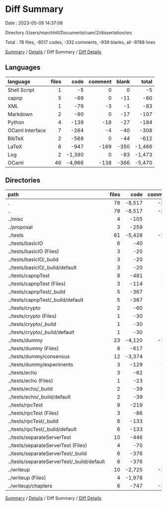 # Diff Summary

Date : 2023-05-09 14:37:08

Directory /Users/marchhill/Documents/cam/2/dissertation/src

Total : 78 files,  -8517 codes, -332 comments, -939 blanks, all -9788 lines

[Summary](results.md) / [Details](details.md) / Diff Summary / [Diff Details](diff-details.md)

## Languages
| language | files | code | comment | blank | total |
| :--- | ---: | ---: | ---: | ---: | ---: |
| Shell Script | 1 | -5 | 0 | 0 | -5 |
| capnp | 5 | -69 | 0 | -11 | -80 |
| XML | 1 | -79 | -3 | -1 | -83 |
| Markdown | 2 | -90 | 0 | -17 | -107 |
| Python | 4 | -139 | -18 | -27 | -184 |
| OCaml Interface | 7 | -264 | -4 | -40 | -308 |
| BibTeX | 2 | -568 | 0 | -44 | -612 |
| LaTeX | 8 | -947 | -169 | -350 | -1,466 |
| Log | 2 | -1,390 | 0 | -83 | -1,473 |
| OCaml | 46 | -4,966 | -138 | -366 | -5,470 |

## Directories
| path | files | code | comment | blank | total |
| :--- | ---: | ---: | ---: | ---: | ---: |
| . | 78 | -8,517 | -332 | -939 | -9,788 |
| .. | 78 | -8,517 | -332 | -939 | -9,788 |
| ../misc | 4 | -105 | -2 | -18 | -125 |
| ../proposal | 3 | -259 | 0 | -19 | -278 |
| ../tests | 61 | -5,428 | -158 | -443 | -6,029 |
| ../tests/basicIO | 6 | -40 | 0 | -14 | -54 |
| ../tests/basicIO (Files) | 3 | -20 | 0 | -7 | -27 |
| ../tests/basicIO/_build | 3 | -20 | 0 | -7 | -27 |
| ../tests/basicIO/_build/default | 3 | -20 | 0 | -7 | -27 |
| ../tests/capnpTest | 8 | -481 | -21 | -62 | -564 |
| ../tests/capnpTest (Files) | 3 | -114 | -21 | -19 | -154 |
| ../tests/capnpTest/_build | 5 | -367 | 0 | -43 | -410 |
| ../tests/capnpTest/_build/default | 5 | -367 | 0 | -43 | -410 |
| ../tests/crypto | 2 | -60 | 0 | -6 | -66 |
| ../tests/crypto (Files) | 1 | -30 | 0 | -3 | -33 |
| ../tests/crypto/_build | 1 | -30 | 0 | -3 | -33 |
| ../tests/crypto/_build/default | 1 | -30 | 0 | -3 | -33 |
| ../tests/dummy | 23 | -4,120 | -111 | -266 | -4,497 |
| ../tests/dummy (Files) | 8 | -617 | -26 | -71 | -714 |
| ../tests/dummy/consensus | 12 | -3,374 | -69 | -169 | -3,612 |
| ../tests/dummy/experiments | 3 | -129 | -16 | -26 | -171 |
| ../tests/echo | 3 | -62 | -26 | -8 | -96 |
| ../tests/echo (Files) | 1 | -23 | -13 | -4 | -40 |
| ../tests/echo/_build | 2 | -39 | -13 | -4 | -56 |
| ../tests/echo/_build/default | 2 | -39 | -13 | -4 | -56 |
| ../tests/rpcTest | 9 | -219 | 0 | -18 | -237 |
| ../tests/rpcTest (Files) | 3 | -86 | 0 | -11 | -97 |
| ../tests/rpcTest/_build | 6 | -133 | 0 | -7 | -140 |
| ../tests/rpcTest/_build/default | 6 | -133 | 0 | -7 | -140 |
| ../tests/separateServerTest | 10 | -446 | 0 | -69 | -515 |
| ../tests/separateServerTest (Files) | 4 | -70 | 0 | -19 | -89 |
| ../tests/separateServerTest/_build | 6 | -376 | 0 | -50 | -426 |
| ../tests/separateServerTest/_build/default | 6 | -376 | 0 | -50 | -426 |
| ../writeup | 10 | -2,725 | -172 | -459 | -3,356 |
| ../writeup (Files) | 4 | -1,978 | -22 | -173 | -2,173 |
| ../writeup/chapters | 6 | -747 | -150 | -286 | -1,183 |

[Summary](results.md) / [Details](details.md) / Diff Summary / [Diff Details](diff-details.md)